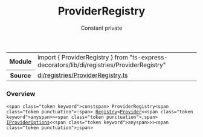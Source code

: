 <header class="symbol-info-header">    <h1 id="providerregistry">ProviderRegistry</h1>    <label class="symbol-info-type-label const">Constant</label>    <label class="api-type-label private">private</label>  </header>
<section class="symbol-info">      <table class="is-full-width">        <tbody>        <tr>          <th>Module</th>          <td>            <div class="lang-typescript">                <span class="token keyword">import</span> { ProviderRegistry }                 <span class="token keyword">from</span>                 <span class="token string">"ts-express-decorators/lib/di/registries/ProviderRegistry"</span>                            </div>          </td>        </tr>        <tr>          <th>Source</th>          <td>            <a href="https://romakita.github.io/ts-express-decorators/#//blob/v2.3.8/src/di/registries/ProviderRegistry.ts#L0-L0">                di/registries/ProviderRegistry.ts            </a>        </td>        </tr>                </tbody>      </table>    </section>

### Overview

<pre><code class="typescript-lang"><<a href="#api/common/mvc/"><span class="token"></span></a>span<a href="#api/common/mvc/"><span class="token"></span></a> <a href="#api/common/mvc/"><span class="token"></span></a>class<a href="#api/common/mvc/"><span class="token"></span></a>="<a href="#api/common/mvc/"><span class="token"></span></a>token<a href="#api/common/mvc/"><span class="token"></span></a> <a href="#api/common/mvc/"><span class="token"></span></a>keyword<a href="#api/common/mvc/"><span class="token"></span></a>"><a href="#api/common/mvc/"><span class="token"></span></a>const<a href="#api/common/mvc/"><span class="token"></span></a></<a href="#api/common/mvc/"><span class="token"></span></a>span<a href="#api/common/mvc/"><span class="token"></span></a>> <a href="#api/common/mvc/"><span class="token"></span></a>ProviderRegistry<a href="#api/common/mvc/"><span class="token"></span></a><<a href="#api/common/mvc/"><span class="token"></span></a>span<a href="#api/common/mvc/"><span class="token"></span></a> <a href="#api/common/mvc/"><span class="token"></span></a>class<a href="#api/common/mvc/"><span class="token"></span></a>="<a href="#api/common/mvc/"><span class="token"></span></a>token<a href="#api/common/mvc/"><span class="token"></span></a> <a href="#api/common/mvc/"><span class="token"></span></a>punctuation<a href="#api/common/mvc/"><span class="token"></span></a>">:</<a href="#api/common/mvc/"><span class="token"></span></a>span<a href="#api/common/mvc/"><span class="token"></span></a>> <a href="#api/common/core/registry"><span class="token">Registry</span></a><a href="#api/common/mvc/"><span class="token"></span></a><<a href="#api/common/di/provider"><span class="token">Provider</span></a><a href="#api/common/mvc/"><span class="token"></span></a><<<a href="#api/common/mvc/"><span class="token"></span></a>span<a href="#api/common/mvc/"><span class="token"></span></a> <a href="#api/common/mvc/"><span class="token"></span></a>class<a href="#api/common/mvc/"><span class="token"></span></a>="<a href="#api/common/mvc/"><span class="token"></span></a>token<a href="#api/common/mvc/"><span class="token"></span></a> <a href="#api/common/mvc/"><span class="token"></span></a>keyword<a href="#api/common/mvc/"><span class="token"></span></a>"><a href="#api/common/mvc/"><span class="token"></span></a>any<a href="#api/common/mvc/"><span class="token"></span></a></<a href="#api/common/mvc/"><span class="token"></span></a>span<a href="#api/common/mvc/"><span class="token"></span></a>>><<a href="#api/common/mvc/"><span class="token"></span></a>span<a href="#api/common/mvc/"><span class="token"></span></a> <a href="#api/common/mvc/"><span class="token"></span></a>class<a href="#api/common/mvc/"><span class="token"></span></a>="<a href="#api/common/mvc/"><span class="token"></span></a>token<a href="#api/common/mvc/"><span class="token"></span></a> <a href="#api/common/mvc/"><span class="token"></span></a>punctuation<a href="#api/common/mvc/"><span class="token"></span></a>">,</<a href="#api/common/mvc/"><span class="token"></span></a>span<a href="#api/common/mvc/"><span class="token"></span></a>> <a href="#api/common/di/iprovideroptions"><span class="token">IProviderOptions</span></a><a href="#api/common/mvc/"><span class="token"></span></a><<<a href="#api/common/mvc/"><span class="token"></span></a>span<a href="#api/common/mvc/"><span class="token"></span></a> <a href="#api/common/mvc/"><span class="token"></span></a>class<a href="#api/common/mvc/"><span class="token"></span></a>="<a href="#api/common/mvc/"><span class="token"></span></a>token<a href="#api/common/mvc/"><span class="token"></span></a> <a href="#api/common/mvc/"><span class="token"></span></a>keyword<a href="#api/common/mvc/"><span class="token"></span></a>"><a href="#api/common/mvc/"><span class="token"></span></a>any<a href="#api/common/mvc/"><span class="token"></span></a></<a href="#api/common/mvc/"><span class="token"></span></a>span<a href="#api/common/mvc/"><span class="token"></span></a>>>><<a href="#api/common/mvc/"><span class="token"></span></a>span<a href="#api/common/mvc/"><span class="token"></span></a> <a href="#api/common/mvc/"><span class="token"></span></a>class<a href="#api/common/mvc/"><span class="token"></span></a>="<a href="#api/common/mvc/"><span class="token"></span></a>token<a href="#api/common/mvc/"><span class="token"></span></a> <a href="#api/common/mvc/"><span class="token"></span></a>punctuation<a href="#api/common/mvc/"><span class="token"></span></a>">;</<a href="#api/common/mvc/"><span class="token"></span></a>span<a href="#api/common/mvc/"><span class="token"></span></a>></code></pre>
